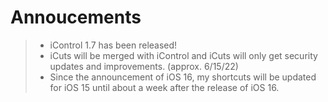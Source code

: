 # Annoucements

> - iControl 1.7 has been released!
> - iCuts will be merged with iControl and iCuts will only get security updates and improvements. (approx. 6/15/22)
> - Since the announcement of iOS 16, my shortcuts will be updated for iOS 15 until about a week after the release of iOS 16.
